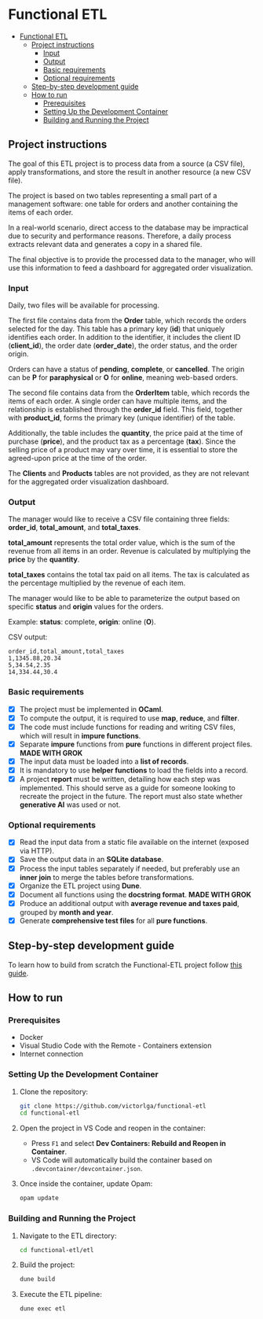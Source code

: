 # Functional ETL

- [Functional ETL](#functional-etl)
  - [Project instructions](#project-instructions)
    - [Input](#input)
    - [Output](#output)
    - [Basic requirements](#basic-requirements)
    - [Optional requirements](#optional-requirements)
  - [Step-by-step development guide](#step-by-step-development-guide)
  - [How to run](#how-to-run)
    - [Prerequisites](#prerequisites)
    - [Setting Up the Development Container](#setting-up-the-development-container)
    - [Building and Running the Project](#building-and-running-the-project)

## Project instructions



The goal of this ETL project is to process data from a source (a CSV file), apply transformations, and store the result in another resource (a new CSV file).  

The project is based on two tables representing a small part of a management software: one table for orders and another containing the items of each order.  

In a real-world scenario, direct access to the database may be impractical due to security and performance reasons. Therefore, a daily process extracts relevant data and generates a copy in a shared file.  

The final objective is to provide the processed data to the manager, who will use this information to feed a dashboard for aggregated order visualization.

### Input

Daily, two files will be available for processing.  

The first file contains data from the **Order** table, which records the orders selected for the day. This table has a primary key (**id**) that uniquely identifies each order. In addition to the identifier, it includes the client ID (**client_id**), the order date (**order_date**), the order status, and the order origin.  

Orders can have a status of **pending**, **complete**, or **cancelled**. The origin can be **P** for **paraphysical** or **O** for **online**, meaning web-based orders.  

The second file contains data from the **OrderItem** table, which records the items of each order. A single order can have multiple items, and the relationship is established through the **order_id** field. This field, together with **product_id**, forms the primary key (unique identifier) of the table.  

Additionally, the table includes the **quantity**, the price paid at the time of purchase (**price**), and the product tax as a percentage (**tax**). Since the selling price of a product may vary over time, it is essential to store the agreed-upon price at the time of the order.  

The **Clients** and **Products** tables are not provided, as they are not relevant for the aggregated order visualization dashboard.

### Output

The manager would like to receive a CSV file containing three fields: **order_id**, **total_amount**, and **total_taxes**.  

**total_amount** represents the total order value, which is the sum of the revenue from all items in an order. Revenue is calculated by multiplying the **price** by the **quantity**.  

**total_taxes** contains the total tax paid on all items. The tax is calculated as the percentage multiplied by the revenue of each item.  

The manager would like to be able to parameterize the output based on specific **status** and **origin** values for the orders.  

Example: **status**: complete, **origin**: online (**O**).  

CSV output:  
```
order_id,total_amount,total_taxes  
1,1345.88,20.34  
5,34.54,2.35  
14,334.44,30.4  
```

### Basic requirements

- [x] The project must be implemented in **OCaml**.  
- [x] To compute the output, it is required to use **map**, **reduce**, and **filter**.  
- [x] The code must include functions for reading and writing CSV files, which will result in **impure functions**.  
- [x] Separate **impure** functions from **pure** functions in different project files.  **MADE WITH GROK**
- [x] The input data must be loaded into a **list of records**.  
- [x] It is mandatory to use **helper functions** to load the fields into a record.  
- [x] A project **report** must be written, detailing how each step was implemented. This should serve as a guide for someone looking to recreate the project in the future. The report must also state whether **generative AI** was used or not.

### Optional requirements

- [x] Read the input data from a static file available on the internet (exposed via HTTP).  
- [x] Save the output data in an **SQLite database**.
- [x] Process the input tables separately if needed, but preferably use an **inner join** to merge the tables before transformations.
- [x] Organize the ETL project using **Dune**.
- [x] Document all functions using the **docstring format**.  **MADE WITH GROK**
- [x] Produce an additional output with **average revenue and taxes paid**, grouped by **month and year**.
- [x] Generate **comprehensive test files** for all **pure functions**.

## Step-by-step development guide
To learn how to build from scratch the Functional-ETL project follow [this guide](how-to-build-functional-etl.pdf).

## How to run

### Prerequisites
- Docker
- Visual Studio Code with the Remote - Containers extension
- Internet connection

### Setting Up the Development Container
1. Clone the repository:
   ```bash
   git clone https://github.com/victorlga/functional-etl
   cd functional-etl
   ```

2. Open the project in VS Code and reopen in the container:
   - Press `F1` and select **Dev Containers: Rebuild and Reopen in Container**.
   - VS Code will automatically build the container based on `.devcontainer/devcontainer.json`.

3. Once inside the container, update Opam:
   ```bash
   opam update
   ```

### Building and Running the Project
1. Navigate to the ETL directory:
   ```bash
   cd functional-etl/etl
   ```

2. Build the project:
   ```bash
   dune build
   ```

3. Execute the ETL pipeline:
   ```bash
   dune exec etl
   ```


